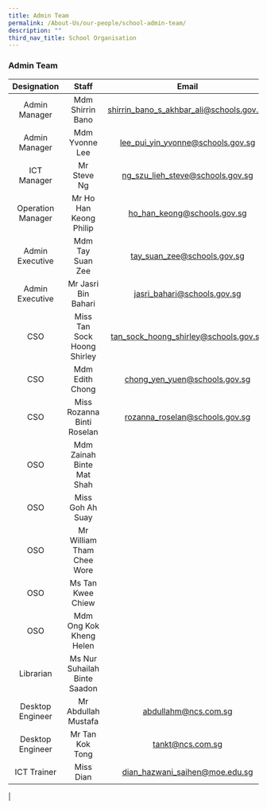 ```yaml
---
title: Admin Team
permalink: /About-Us/our-people/school-admin-team/
description: ""
third_nav_title: School Organisation
---
```

### **Admin Team**

| Designation | Staff | Email |
|:---:|:---:|:---:|
| Admin Manager | Mdm Shirrin Bano | [shirrin_bano_s_akhbar_ali@schools.gov.sg](mailto:shirrin_bano_s_akhbar_ali@schools.gov.sg) |
| Admin Manager | Mdm Yvonne Lee | [lee_pui_yin_yvonne@schools.gov.sg](mailto:lee_pui_yin_yvonne@schools.gov.sg) |
| ICT Manager | Mr Steve Ng | [ng_szu_lieh_steve@schools.gov.sg](mailto:ng_szu_lieh_steve@schools.gov.sg) |
| Operation Manager | Mr Ho Han Keong Philip | [ho_han_keong@schools.gov.sg](mailto:ho_han_keong@schools.gov.sg)|
| Admin Executive | Mdm Tay Suan Zee | [tay_suan_zee@schools.gov.sg](mailto:tay_suan_zee@schools.gov.sg) |
| Admin Executive | Mr Jasri Bin Bahari | [jasri_bahari@schools.gov.sg](mailto:jasri_bahari@schools.gov.sg) |
| CSO | Miss Tan Sock Hoong Shirley | [tan_sock_hoong_shirley@schools.gov.sg](mailto:tan_sock_hoong_shirley@schools.gov.sg) |
| CSO | Mdm Edith Chong | [chong_yen_yuen@schools.gov.sg](mailto:chong_yen_yuen@schools.gov.sg) |
|  CSO | Miss Rozanna Binti Roselan  | [rozanna_roselan@schools.gov.sg](mailto:rozanna_roselan@schools.gov.sg) |
| OSO | Mdm Zainah Binte Mat Shah |  |
| OSO | Miss Goh Ah Suay |   |
|  OSO | Mr William Tham Chee Wore |  |
| OSO | Ms Tan Kwee Chiew |   |
| OSO | Mdm Ong Kok Kheng Helen |   |
| Librarian | Ms Nur Suhailah Binte Saadon |  |
| Desktop Engineer | Mr Abdullah Mustafa | [abdullahm@ncs.com.sg](mailto:abdullahm@ncs.com.sg) |
| Desktop Engineer | Mr Tan Kok Tong | [tankt@ncs.com.sg](mailto:tankt@ncs.com.sg)  |
| ICT Trainer | Miss Dian | [dian_hazwani_saihen@moe.edu.sg](mailto:dian_hazwani_saihen@moe.edu.sg) |
|
